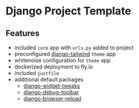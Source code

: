 # Django Project Template

## Features
* included `core` app with `urls.py` added to project
* preconfigured [django-tailwind](https://django-tailwind.readthedocs.io/en/latest/index.html) `theme` app
* whitenoise configuration for `theme` app
* dockerized deployment to fly.io
* included `justfile`
* additional default packages
    * [django-widget-tweaks](https://pypi.org/project/django-widget-tweaks/)
    * [django-debug-toolbar](https://pypi.org/project/django-debug-toolbar/)
    * [django-browser-reload](https://pypi.org/project/django-browser-reload/)
